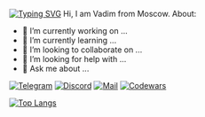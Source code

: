 [![Typing SVG](https://readme-typing-svg.herokuapp.com?font=Fira+Code&duration=2000&pause=300&color=0969DA&center=true&vCenter=true&multiline=true&repeat=false&width=435&height=100&lines=+Hi+there+%F0%9F%91%8F;My+name+is+Vadim!;+I+am+web+developer+from+Moscow+%F0%9F%87%B7%F0%9F%87%BA)](https://git.io/typing-svg)
Hi, I am Vadim from Moscow. About:

- 🔭 I’m currently working on ...
- 🌱 I’m currently learning ...
- 👯 I’m looking to collaborate on ...
- 🤔 I’m looking for help with ...
- 💬 Ask me about ...


[![Telegram](https://img.shields.io/badge/Telegram-2CA5E0?style=for-the-badge&logo=telegram&logoColor=white)](https://www.codewars.com/users/vadim_mm)
[![Discord](https://img.shields.io/badge/Discord-%235865F2.svg?style=for-the-badge&logo=discord&logoColor=white)](https://www.codewars.com/users/vadim_mm)
[![Mail](https://img.shields.io/badge/Gmail-D14836?style=for-the-badge&logo=gmail&logoColor=white)](mailto:nefedovds@ya.ru)
[![Codewars](https://img.shields.io/badge/Codewars-B1361E?style=for-the-badge&logo=codewars&logoColor=grey)](https://www.codewars.com/users/vadim_mm)



[![Top Langs](https://github-readme-stats.vercel.app/api/top-langs/?username=vadim-m&layout=compact)](https://github.com/anuraghazra/github-readme-stats)
 
<!-- ![](https://github-profile-summary-cards.vercel.app/api/cards/profile-details?username=vadim-m&theme=github) -->

<!-- [![codewars](https://www.codewars.com/users/vadim_mm/badges/small)](https://www.codewars.com/users/vadim_mm) -->

<!-- [![Anurag's GitHub stats](https://github-readme-stats.vercel.app/api?username=vadim-m)](https://github.com/anuraghazra/github-readme-stats) -->

<!-- ![](https://github-profile-summary-cards.vercel.app/api/cards/most-commit-language?username=vadim-m&theme=vue) -->

<!-- ![](https://github-profile-summary-cards.vercel.app/api/cards/repos-per-language?username=vadim-m&theme=nord_bright) -->

<!-- ![](https://github-profile-summary-cards.vercel.app/api/cards/stats?username=vadim-m&theme=solarized_dark) -->

<!-- ![](https://github-profile-summary-cards.vercel.app/api/cards/productive-time?username=vadim-m&theme=solarized_dark) -->

<!--
**vadim-m/vadim-m** is a ✨ _special_ ✨ repository because its `README.md` (this file) appears on your GitHub profile.

Here are some ideas to get you started:

- 🔭 I’m currently working on ...
- 🌱 I’m currently learning ...
- 👯 I’m looking to collaborate on ...
- 🤔 I’m looking for help with ...
- 💬 Ask me about ...
- 📫 How to reach me: ...
- 😄 Pronouns: ...
- ⚡ Fun fact: ...
-->
